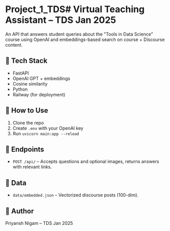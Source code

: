 # Project_1_TDS# Virtual Teaching Assistant – TDS Jan 2025

An API that answers student queries about the "Tools in Data Science" course using OpenAI and embeddings-based search on course + Discourse content.

## 🔧 Tech Stack
- FastAPI
- OpenAI GPT + embeddings
- Cosine similarity
- Python
- Railway (for deployment)

## 📌 How to Use
1. Clone the repo
2. Create `.env` with your OpenAI key
3. Run `uvicorn main:app --reload`

## 🚀 Endpoints
- `POST /api/` – Accepts questions and optional images, returns answers with relevant links.

## 📁 Data
- `data/embedded.json` – Vectorized discourse posts (100-dim).

## 🧠 Author
Priyansh Nigam – TDS Jan 2025
